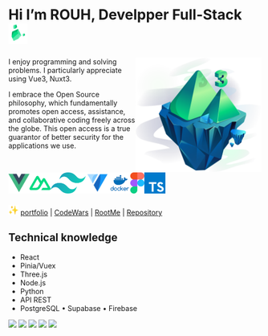 # Hi I’m ROUH, Develpper Full-Stack <img src="nuxt.png" alt="nuxt" height="42px" />

<div>
<img src="nuxt3.png" alt="nuxt3" width="250px" align="right" />
I enjoy programming and solving problems. I particularly appreciate using Vue3, Nuxt3.

I embrace the Open Source philosophy, which fundamentally promotes open access, assistance, and collaborative coding freely across the globe. This open access is a true guarantor of better security for the applications we use. 
</div>


<br>

<a href="https://vuejs.org/" target="_blank"> <img align="left" src="vue3.png" alt="pytorch" height="42px"/></a>
<a href="https://nuxt.com/" target="_blank"> <img align="left" src="nuxt33.png" alt="pytorch" height="42px"/></a>
<a href="https://tailwindcss.com/" target="_blank"> <img align="left" src="tailwindcss.png" alt="pytorch" height="42px"/></a>
<a href="https://vuetifyjs.com/en/" target="_blank"> <img align="left" src="vuetify.png" alt="pytorch" height="42px"/></a>
<a href="http://docker.com/" target="_blank"> <img align="left" src="docker.png" alt="pytorch" height="42px"/></a>
<a href="https://www.figma.com/" target="_blank"> <img align="left" src="figma.png" alt="pytorch" height="42px"/></a>
<a href="https://www.typescriptlang.org/" target="_blank"> <img align="left" src="ts.png" alt="pytorch" height="42px"/></a>

<br>
<br>
<br>

<img src="512etoil.gif" alt="etoiles" width="20px" /> [portfolio](https://portfolio-app-vue-rouh.vercel.app/) | [CodeWars](https://www.codewars.com/users/Huor97) | [RootMe](https://www.root-me.org/rouh?lang=fr#d448dc8023e26641552040420a82df75) | [Repository](https://github.com/Huor97?tab=repositories)


## Technical knowledge
- React
- Pinia/Vuex
- Three.js
- Node.js
- Python
- API REST
- PostgreSQL • Supabase • Firebase


![](http://github-profile-summary-cards.vercel.app/api/cards/profile-details?username=huor97&theme=algolia)
![](http://github-profile-summary-cards.vercel.app/api/cards/repos-per-language?username=huor97&theme=algolia)
![](http://github-profile-summary-cards.vercel.app/api/cards/most-commit-language?username=huor97&theme=algolia)
![](http://github-profile-summary-cards.vercel.app/api/cards/stats?username=huor97&theme=algolia)
![](http://github-profile-summary-cards.vercel.app/api/cards/productive-time?username=huor97&theme=algolia&utcOffset=8)

